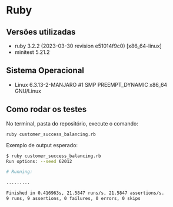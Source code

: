 # Ruby
## Versões utilizadas
- ruby 3.2.2 (2023-03-30 revision e51014f9c0) [x86_64-linux]
- minitest 5.21.2

## Sistema Operacional
- Linux 6.3.13-2-MANJARO #1 SMP PREEMPT_DYNAMIC x86_64 GNU/Linux

## Como rodar os testes

No terminal, pasta do repositório, execute o comando:

```
ruby customer_success_balancing.rb
```

Exemplo de output esperado:

```sh
$ ruby customer_success_balancing.rb
Run options: --seed 62012

# Running:

.........

Finished in 0.416963s, 21.5847 runs/s, 21.5847 assertions/s.
9 runs, 9 assertions, 0 failures, 0 errors, 0 skips
```
